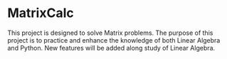 # MatrixCalc
This project is designed to solve Matrix problems.
The purpose of this project is to practice and enhance the knowledge of both Linear Algebra and Python.
New features will be added along study of Linear Algebra.
